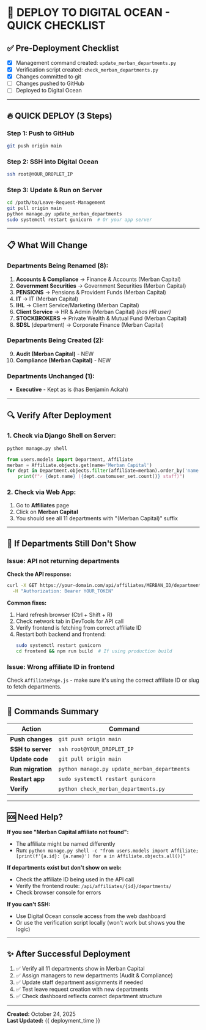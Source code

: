# 🚀 DEPLOY TO DIGITAL OCEAN - QUICK CHECKLIST

## ✅ Pre-Deployment Checklist

- [x] Management command created: `update_merban_departments.py`
- [x] Verification script created: `check_merban_departments.py`
- [x] Changes committed to git
- [ ] Changes pushed to GitHub
- [ ] Deployed to Digital Ocean

---

## 🔥 QUICK DEPLOY (3 Steps)

### Step 1: Push to GitHub
```bash
git push origin main
```

### Step 2: SSH into Digital Ocean
```bash
ssh root@YOUR_DROPLET_IP
```

### Step 3: Update & Run on Server
```bash
cd /path/to/Leave-Request-Management
git pull origin main
python manage.py update_merban_departments
sudo systemctl restart gunicorn  # Or your app server
```

---

## 📋 What Will Change

### Departments Being Renamed (8):
1. **Accounts & Compliance** → Finance & Accounts (Merban Capital)
2. **Government Securities** → Government Securities (Merban Capital)
3. **PENSIONS** → Pensions & Provident Funds (Merban Capital)
4. **IT** → IT (Merban Capital)
5. **IHL** → Client Service/Marketing (Merban Capital)
6. **Client Service** → HR & Admin (Merban Capital) *(has HR user)*
7. **STOCKBROKERS** → Private Wealth & Mutual Fund (Merban Capital)
8. **SDSL** (department) → Corporate Finance (Merban Capital)

### Departments Being Created (2):
9. **Audit (Merban Capital)** - NEW
10. **Compliance (Merban Capital)** - NEW

### Departments Unchanged (1):
- **Executive** - Kept as is (has Benjamin Ackah)

---

## 🔍 Verify After Deployment

### 1. Check via Django Shell on Server:
```bash
python manage.py shell
```
```python
from users.models import Department, Affiliate
merban = Affiliate.objects.get(name='Merban Capital')
for dept in Department.objects.filter(affiliate=merban).order_by('name'):
    print(f"✓ {dept.name} ({dept.customuser_set.count()} staff)")
```

### 2. Check via Web App:
1. Go to **Affiliates** page
2. Click on **Merban Capital**
3. You should see all 11 departments with "(Merban Capital)" suffix

---

## 🐛 If Departments Still Don't Show

### Issue: API not returning departments

**Check the API response:**
```bash
curl -X GET https://your-domain.com/api/affiliates/MERBAN_ID/departments/ \
  -H "Authorization: Bearer YOUR_TOKEN"
```

**Common fixes:**
1. Hard refresh browser (Ctrl + Shift + R)
2. Check network tab in DevTools for API call
3. Verify frontend is fetching from correct affiliate ID
4. Restart both backend and frontend:
   ```bash
   sudo systemctl restart gunicorn
   cd frontend && npm run build  # If using production build
   ```

### Issue: Wrong affiliate ID in frontend

Check `AffiliatePage.js` - make sure it's using the correct affiliate ID or slug to fetch departments.

---

## 📝 Commands Summary

| Action | Command |
|--------|---------|
| **Push changes** | `git push origin main` |
| **SSH to server** | `ssh root@YOUR_DROPLET_IP` |
| **Update code** | `git pull origin main` |
| **Run migration** | `python manage.py update_merban_departments` |
| **Restart app** | `sudo systemctl restart gunicorn` |
| **Verify** | `python check_merban_departments.py` |

---

## 🆘 Need Help?

**If you see "Merban Capital affiliate not found":**
- The affiliate might be named differently
- Run: `python manage.py shell -c "from users.models import Affiliate; [print(f'{a.id}: {a.name}') for a in Affiliate.objects.all()]"`

**If departments exist but don't show on web:**
- Check the affiliate ID being used in the API call
- Verify the frontend route: `/api/affiliates/{id}/departments/`
- Check browser console for errors

**If you can't SSH:**
- Use Digital Ocean console access from the web dashboard
- Or use the verification script locally (won't work but shows you the logic)

---

## ✨ After Successful Deployment

1. ✅ Verify all 11 departments show in Merban Capital
2. ✅ Assign managers to new departments (Audit & Compliance)
3. ✅ Update staff department assignments if needed
4. ✅ Test leave request creation with new departments
5. ✅ Check dashboard reflects correct department structure

---

**Created:** October 24, 2025  
**Last Updated:** {{ deployment_time }}
